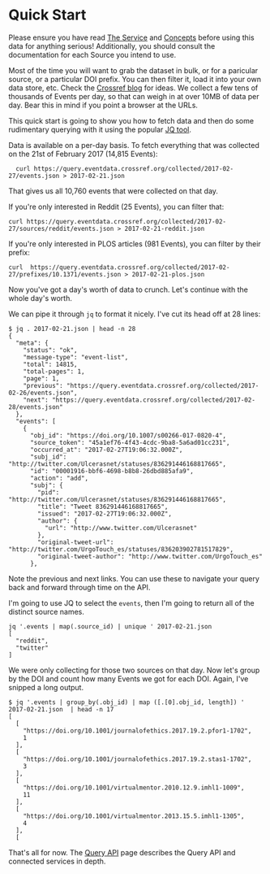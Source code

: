 # Quick Start

Please ensure you have read [The Service](service) and [Concepts](concepts) before using this data for anything serious! Additionally, you should consult the documentation for each Source you intend to use.

Most of the time you will want to grab the dataset in bulk, or for a paricular source, or a particular DOI prefix. You can then filter it, load it into your own data store, etc. Check the [Crossref blog](https://www.crossref.org/categories/event-data/) for ideas. We collect a few tens of thousands of Events per day, so that can weigh in at over 10MB of data per day. Bear this in mind if you point a browser at the URLs.

This quick start is going to show you how to fetch data and then do some rudimentary querying with it using the popular [JQ tool](https://stedolan.github.io/jq/).

Data is available on a per-day basis. To fetch everything that was collected on the 21st of February 2017 (14,815 Events):

      curl https://query.eventdata.crossref.org/collected/2017-02-27/events.json > 2017-02-21.json

That gives us all 10,760 events that were collected on that day.

If you're only interested in Reddit (25 Events), you can filter that:

    curl https://query.eventdata.crossref.org/collected/2017-02-27/sources/reddit/events.json > 2017-02-21-reddit.json

If you're only interested in PLOS articles (981 Events), you can filter by their prefix:

    curl  https://query.eventdata.crossref.org/collected/2017-02-27/prefixes/10.1371/events.json > 2017-02-21-plos.json

Now you've got a day's worth of data to crunch. Let's continue with the whole day's worth.

We can pipe it through `jq` to format it nicely. I've cut its head off at 28 lines:

    $ jq . 2017-02-21.json | head -n 28
    {
      "meta": {
        "status": "ok",
        "message-type": "event-list",
        "total": 14815,
        "total-pages": 1,
        "page": 1,
        "previous": "https://query.eventdata.crossref.org/collected/2017-02-26/events.json",
        "next": "https://query.eventdata.crossref.org/collected/2017-02-28/events.json"
      },
      "events": [
        {
          "obj_id": "https://doi.org/10.1007/s00266-017-0820-4",
          "source_token": "45a1ef76-4f43-4cdc-9ba8-5a6ad01cc231",
          "occurred_at": "2017-02-27T19:06:32.000Z",
          "subj_id": "http://twitter.com/Ulcerasnet/statuses/836291446168817665",
          "id": "00001916-bbf6-4698-b8b8-26dbd885afa9",
          "action": "add",
          "subj": {
            "pid": "http://twitter.com/Ulcerasnet/statuses/836291446168817665",
            "title": "Tweet 836291446168817665",
            "issued": "2017-02-27T19:06:32.000Z",
            "author": {
              "url": "http://www.twitter.com/Ulcerasnet"
            },
            "original-tweet-url": "http://twitter.com/UrgoTouch_es/statuses/836203902781517829",
            "original-tweet-author": "http://www.twitter.com/UrgoTouch_es"
          },

Note the previous and next links. You can use these to navigate your query back and forward through time on the API.

I'm going to use JQ to select the `events`, then I'm going to return all of the distinct source names.

    jq '.events | map(.source_id) | unique ' 2017-02-21.json
    [
      "reddit",
      "twitter"
    ]

We were only collecting for those two sources on that day. Now let's group by the DOI and count how many Events we got for each DOI. Again, I've snipped a long output.

    $ jq '.events | group_by(.obj_id) | map ([.[0].obj_id, length]) ' 2017-02-21.json  | head -n 17
    [
      [
        "https://doi.org/10.1001/journalofethics.2017.19.2.pfor1-1702",
        1
      ],
      [
        "https://doi.org/10.1001/journalofethics.2017.19.2.stas1-1702",
        3
      ],
      [
        "https://doi.org/10.1001/virtualmentor.2010.12.9.imhl1-1009",
        11
      ],
      [
        "https://doi.org/10.1001/virtualmentor.2013.15.5.imhl1-1305",
        4
      ],
      [

That's all for now. The [Query API](query-api) page describes the Query API and connected services in depth.

